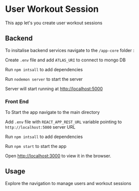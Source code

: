 # User Workout Session

This app let's you create user workout sessions 

## Backend

To insitalise backend services navigate to the `/app-core` folder :

Create `.env` file and add `ATLAS_URI` to connect to mongo DB 

Run `npm intsall`  to add dependencies


Run `nodemon server` to start the server

Server will start running at  [http://localhost:5000](http://localhost:5000) 


### Front End

To Start the app navigate to the main directory

Add `.env` file with `REACT_APP_REST_URL` variable pointing to  `http://localhost:5000` server URL


Run `npm intsall`  to add dependencies

Run `npm start` to start the app

Open [http://localhost:3000](http://localhost:3000) to view it in the browser.

## Usage
Explore the navigation to manage users and workout sessions



